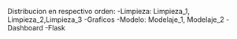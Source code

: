Distribucion en respectivo orden:
-Limpieza: Limpieza_1, Limpieza_2,Limpieza_3
-Graficos
-Modelo: Modelaje_1, Modelaje_2
-Dashboard
-Flask
